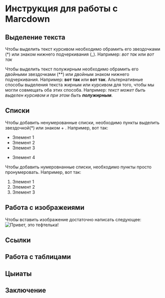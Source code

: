 # Инструкция для работы с Marcdown

## Выделение текста
Чтобы выделить текст курсивом необходимо обрамить его звездочками (*) или знаком нижнего подчеркивания (_).  Например: *вот так* или _вот так_

Чтобы выделить текст полужирным необходимо обрамить его двойными звездочками (**) или двойным знаком нижнего подчеркивания. Например: **вот так** или __вот так__.
Альтернативные способы выделения текста жирным или курсивом для того, чтобы мы могли совмещать оба этих способа. Например: _текст может быть выделен курсивом и при этом быть **полужирным**_.

## Списки
Чтобы добавить ненумерованные списки, необходимо пункты выделить звездочкой(*) или знаком + . Например, вот так:
* Элемент 1
* Элемент 2
* Элемент 3
+ Элемент 4

Чтобы добавить нумеровнанные списки, необходимо пункты просто пронумеровать. Например, вот так:
1. Элемент 1
2. Элемент 2
3. Элемент 3
## Работа с изображеиями
Чтобы вставить изображение достаточно написать следующее:![Привет, это тефтелька!](7c1ec0efe6faa8731916a01bd753759f.jpeg)
## Ссылки

## Работа с таблицами

## Цыиаты

## Заключение